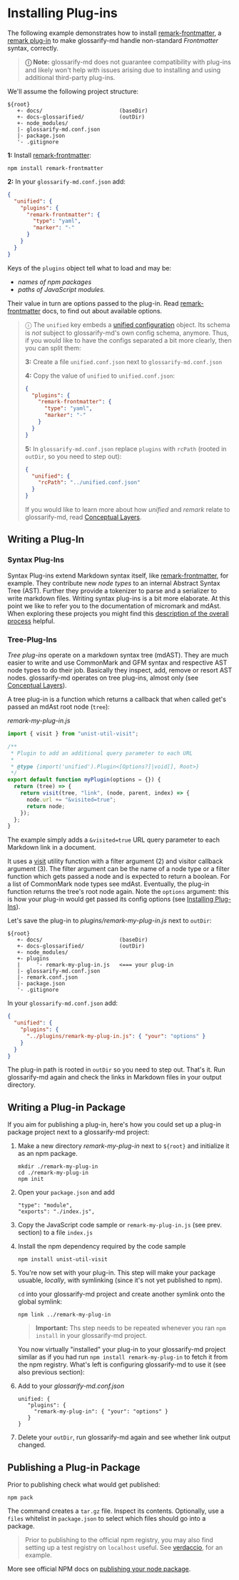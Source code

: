 # Installing Plug-ins

[doc-conceptual-layers]: ./conceptual-layers.md
[mdast-util-visit]: https://npmjs.com/package/mdast-util-visit
[remark-discussion]: https://github.com/remarkjs/remark/discussions/869#discussioncomment-1602674
[remark-frontmatter]: https://npmjs.com/package/remark-frontmatter
[remark-plugin]: https://github.com/remarkjs/awesome-remark
[unified-config]: https://github.com/unifiedjs/unified-engine/blob/main/doc/configure.md
[verdaccio]: https://npmjs.com/package/verdaccio


The following example demonstrates how to install [remark-frontmatter], a [remark plug-in][remark-plugin] to make glossarify-md handle non-standard *Frontmatter* syntax, correctly.

> **ⓘ  Note:** glossarify-md does not guarantee compatibility with plug-ins and likely won't help with issues arising due to installing and using additional third-party plug-ins.

We'll assume the following project structure:

~~~
${root}
   +- docs/                        (baseDir)
   +- docs-glossarified/           (outDir)
   +- node_modules/
   |- glossarify-md.conf.json
   |- package.json
   '- .gitignore
~~~

**1:** Install [remark-frontmatter]:

~~~
npm install remark-frontmatter
~~~

**2:** In your `glossarify-md.conf.json` add:

```json
{
  "unified": {
    "plugins": {
      "remark-frontmatter": {
        "type": "yaml",
        "marker": "-"
      }
    }
  }
}
```

Keys of the `plugins` object tell what to load and may be:
- *names of npm packages*
- *paths of JavaScript modules.*

Their value in turn are options passed to the plug-in. Read [remark-frontmatter] docs, to find out about available options.

> ⓘ The `unified` key embeds a [unified configuration][unified-config] object. Its schema is *not* subject to glossarify-md's own config schema, anymore. Thus, if you would like to have the configs separated a bit more clearly, then you can split them:
>
> **3:** Create a file `unified.conf.json` next to `glossarify-md.conf.json`
>
> **4:** Copy the value of `unified` to `unified.conf.json`:
> ```json
> {
>   "plugins": {
>     "remark-frontmatter": {
>       "type": "yaml",
>       "marker": "-"
>     }
>   }
> }
> ```
>
> **5:** In `glossarify-md.conf.json` replace `plugins` with `rcPath` (rooted in `outDir`, so you need to step out):
> ```json
> {
>   "unified": {
>     "rcPath": "../unified.conf.json"
>   }
> }
> ```
>
> If you would like to learn more about how *unified* and *remark* relate to glossarify-md, read [Conceptual Layers][doc-conceptual-layers].

## Writing a Plug-In

### Syntax Plug-Ins
Syntax Plug-ins extend Markdown syntax itself, like [remark-frontmatter], for example. They contribute new *node types* to an internal Abstract Syntax Tree (AST). Further they provide a tokenizer to parse and a serializer to write markdown files. Writing syntax plug-ins is a bit more elaborate. At this point we like to refer you to the documentation of micromark and mdAst. When exploring these projects you might find this [description of the overall process][remark-discussion] helpful.

### Tree-Plug-Ins
*Tree plug-ins* operate on a markdown syntax tree (mdAST). They are much easier to write and use CommonMark and GFM syntax and respective AST node types to do their job. Basically they inspect, add, remove or resort AST nodes. glossarify-md operates on tree plug-ins, almost only (see [Conceptual Layers][doc-conceptual-layers]).

A tree plug-in is a function which returns a callback that when called get's passed an mdAst root node (`tree`):

*remark-my-plug-in.js*
~~~js
import { visit } from "unist-util-visit";

/**
 * Plugin to add an additional query parameter to each URL
 *
 * @type {import('unified').Plugin<[Options?]|void[], Root>}
 */
export default function myPlugin(options = {}) {
  return (tree) => {
    return visit(tree, "link", (node, parent, index) => {
      node.url += "&visited=true";
      return node;
    });
  };
}
~~~

The example simply adds a `&visited=true` URL query parameter to each Markdown link in a document.

It uses a [visit][mdast-util-visit] utility function with a filter argument (2) and visitor callback argument (3). The filter argument can be the name of a node type or a filter function which gets passed a node and is expected to return a boolean.  For a list of CommonMark node types see mdAst. Eventually, the plug-in function returns the tree's root node again.
Note the `options` argument: this is how your plug-in would get passed its config options (see [Installing Plug-Ins](#installing-plug-ins)).

Let's save the plug-in to *plugins/remark-my-plug-in.js* next to `outDir`:

~~~
${root}
   +- docs/                        (baseDir)
   +- docs-glossarified/           (outDir)
   +- node_modules/
   +- plugins
   |     '- remark-my-plug-in.js   <=== your plug-in
   |- glossarify-md.conf.json
   |- remark.conf.json
   |- package.json
   '- .gitignore
~~~

In your `glossarify-md.conf.json` add:

~~~json
{
  "unified": {
    "plugins": {
      "../plugins/remark-my-plug-in.js": { "your": "options" }
    }
  }
}
~~~

The plug-in path is rooted in `outDir` so you need to step out.
That's it. Run glossarify-md again and check the links in Markdown files in your output directory.


## Writing a Plug-in Package

If you aim for publishing a plug-in, here's how you could set up a plug-in package project next to a glossarify-md project:

1. Make a new directory *remark-my-plug-in* next to `${root}` and initialize it as an npm package.

   ~~~
   mkdir ./remark-my-plug-in
   cd ./remark-my-plug-in
   npm init
   ~~~

2. Open your `package.json` and add

   ~~~
   "type": "module",
   "exports": "./index.js",
   ~~~

3. Copy the JavaScript code sample or `remark-my-plug-in.js` (see prev. section) to a file `index.js`
4. Install the npm dependency required by the code sample

   ~~~
   npm install unist-util-visit
   ~~~

5. You're now set with your plug-in. This step will make your package usuable, *locally*, with symlinking (since it's not yet published to npm).

   `cd` into your glossarify-md project and create another symlink onto the global symlink:

   ~~~
   npm link ../remark-my-plug-in
   ~~~

   > **Important:** Ths step needs to be repeated whenever you ran `npm install` in your glossarify-md project.

   You now virtually "installed" your plug-in to your glossarify-md project similar as if you had run `npm install remark-my-plug-in` to fetch it from the npm registry. What's left is configuring glossarify-md to use it (see also previous section):

7. Add to your *glossarify-md.conf.json*

   ~~~
   unified: {
      "plugins": {
        "remark-my-plug-in": { "your": "options" }
      }
   }
   ~~~

8. Delete your `outDir`, run glossarify-md again and see whether link output changed.

## Publishing a Plug-in Package

Prior to publishing check what would get published:

~~~
npm pack
~~~

The command creates a `tar.gz` file. Inspect its contents. Optionally, use a `files` whitelist in `package.json` to select which files should go into a package.

> Prior to publishing to the official npm registry, you may also find setting up a test registry on `localhost` useful. See [verdaccio], for an example.

More see official NPM docs on [publishing your node package](https://docs.npmjs.com/packages-and-modules).
